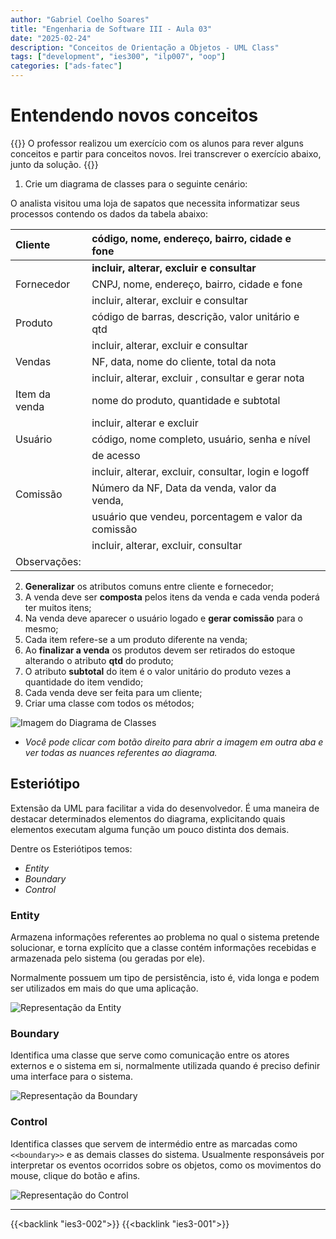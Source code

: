 ```yaml
---
author: "Gabriel Coelho Soares"
title: "Engenharia de Software III - Aula 03"
date: "2025-02-24"
description: "Conceitos de Orientação a Objetos - UML Class"
tags: ["development", "ies300", "ilp007", "oop"]
categories: ["ads-fatec"]
---
```


# Entendendo novos conceitos 

{{<admonition title="No início da aula...">}}
O professor realizou um exercício com os alunos para rever 
alguns conceitos e partir para conceitos novos. Irei transcrever o 
exercício abaixo, junto da solução. 
{{</admonition>}}

1) Crie um diagrama de classes para o seguinte cenário:

O analista visitou uma loja de sapatos que necessita informatizar seus processos contendo os dados da tabela abaixo:

|Cliente|código, nome, endereço, bairro, cidade e fone||
| :- | :- | :- |
||**incluir, alterar, excluir e consultar**||
|Fornecedor|CNPJ, nome, endereço, bairro, cidade e fone||
||incluir, alterar, excluir e consultar||
|Produto|código de barras, descrição, valor unitário e qtd||
||incluir, alterar, excluir e consultar||
|Vendas|NF, data, nome do cliente, total da nota||
||incluir, alterar, excluir , consultar e gerar nota||
|Item da venda|nome do produto, quantidade e subtotal||
||incluir, alterar e excluir||
|Usuário|código, nome completo, usuário, senha e nível||
||de acesso||
||incluir, alterar, excluir, consultar, login e logoff||
|Comissão|Número da NF, Data da venda, valor da venda,||
||usuário que vendeu, porcentagem e valor da comissão||
||incluir, alterar, excluir, consultar||
|Observações:|||

2) **Generalizar** os atributos comuns entre cliente e fornecedor;
3) A venda deve ser **composta** pelos itens da venda e cada venda poderá 
ter muitos itens;
4) Na venda deve aparecer o usuário logado e **gerar comissão** para o mesmo;
5) Cada item refere-se a um produto diferente na venda;
6) Ao **finalizar a venda** os produtos devem ser retirados do estoque 
alterando o atributo **qtd** do produto;
7) O atributo **subtotal** do item é o valor unitário do produto vezes 
a quantidade do item vendido;
8) Cada venda deve ser feita para um cliente;
9) Criar uma classe com todos os métodos;

![Imagem do Diagrama de Classes](exercicio1.png)

- *Você pode clicar com botão direito para abrir a imagem em outra aba e 
ver todas as nuances referentes ao diagrama.* 

## Esteriótipo 

Extensão da UML para facilitar a vida do desenvolvedor. É uma maneira de 
destacar determinados elementos do diagrama, explicitando quais elementos 
executam alguma função um pouco distinta dos demais. 

Dentre os Esteriótipos temos: 
- *Entity* 
- *Boundary* 
- *Control* 

### Entity

Armazena informações referentes ao problema no qual o sistema pretende 
solucionar, e torna explícito que a classe contém informações recebidas
e armazenada pelo sistema (ou geradas por ele). 

Normalmente possuem um tipo de persistência, isto é, vida longa e podem 
ser utilizados em mais do que uma aplicação. 

![Representação da Entity](entity.png)

### Boundary 

Identifica uma classe que serve como comunicação entre os atores externos
e o sistema em si, normalmente utilizada quando é preciso definir uma 
interface para o sistema. 

![Representação da Boundary](boundary.png)

### Control 

Identifica classes que servem de intermédio entre as marcadas como 
`<<boundary>>` e as demais classes do sistema. Usualmente responsáveis por 
interpretar os eventos ocorridos sobre os objetos, como os movimentos 
do mouse, clique do botão e afins. 

![Representação do Control](control.png)


----------

{{<backlink "ies3-002">}}
{{<backlink "ies3-001">}}
